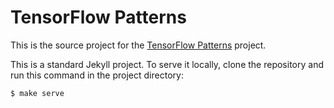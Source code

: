 # TensorFlow Patterns

This is the source project for
the [TensorFlow Patterns](http://www.tensorflowpatterns.org)
project.

This is a standard Jekyll project. To serve it locally, clone the
repository and run this command in the project directory:

```
$ make serve
```
